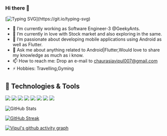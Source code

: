 ### Hi there 👋

[![Typing SVG](https://readme-typing-svg.herokuapp.com/?lines=Welcome+to+my+Github+Profile;I'm+a+Software+Engineer;Experienced+in+Flutter+and+Android;with+2+years;Still+learning+and+growing;in+mobile+world+😃;)](https://git.io/typing-svg)

- 🔭 I’m currently working as Software Engineer-3 @GeekyAnts.
- 🌱 I’m currently in love with Stock market and also exploring in the same.
- 👯 I’m passionate about developing mobile applications using Android as well as Flutter.
- 💬 Ask me about anything related to Android|Flutter,Would love to share my knowledge as much as i know.
- 📫 How to reach me: Drop an e-mail to chaurasiavipul007@gmail.com 
- ⚡ Hobbies: Travelling,Gyming

## 🚀 Technologies & Tools
<img src= "https://img.shields.io/badge/Flutter-02569B?style=for-the-badge&logo=flutter&logoColor=white"> <img src= "https://img.shields.io/badge/Dart-0175C2?style=for-the-badge&logo=dart&logoColor=white"> <img src= "https://img.shields.io/badge/firebase-ffca28?style=for-the-badge&logo=firebase&logoColor=black"> <img src= "https://img.shields.io/badge/React-61DAFB?style=for-the-badge&logo=react&logoColor=white"> <img src= "https://img.shields.io/badge/Node%20js-339933?style=for-the-badge&logo=nodedotjs&logoColor=white"> <img src= "https://img.shields.io/badge/Android-3DDC84?style=for-the-badge&logo=android&logoColor=white"> <img src= "https://img.shields.io/badge/Kotlin-0095D5?style=for-the-badge&logo=kotlin&logoColor=white"> <img src= "https://img.shields.io/badge/Java-007396?style=for-the-badge&logo=java&logoColor=white">

![GitHub Stats](https://github-readme-stats.vercel.app/api?username=vipul1298&theme=radical)

[![GitHub Streak](https://github-readme-streak-stats.herokuapp.com/?user=vipul1298&theme=radical)](https://git.io/streak-stats)

[![Vipul's github activity graph](https://activity-graph.herokuapp.com/graph?username=vipul1298&theme=rogue)](https://github.com/vipul1298/github-readme-activity-graph)
